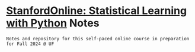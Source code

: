 # [StanfordOnline: Statistical Learning with Python](https://www.edx.org/learn/python/stanford-university-statistical-learning-with-python) Notes
    Notes and repository for this self-paced online course in preparation for Fall 2024 @ UF
